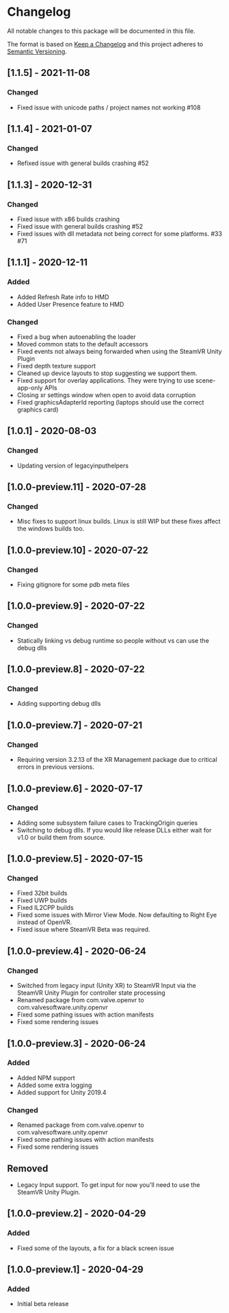 # Changelog
All notable changes to this package will be documented in this file.

The format is based on [Keep a Changelog](http://keepachangelog.com/en/1.0.0/)
and this project adheres to [Semantic Versioning](http://semver.org/spec/v2.0.0.html).

## [1.1.5] - 2021-11-08
### Changed 
- Fixed issue with unicode paths / project names not working #108

## [1.1.4] - 2021-01-07
### Changed 
- Refixed issue with general builds crashing #52

## [1.1.3] - 2020-12-31
### Changed 
- Fixed issue with x86 builds crashing
- Fixed issue with general builds crashing #52
- Fixed issues with dll metadata not being correct for some platforms. #33 #71

## [1.1.1] - 2020-12-11
### Added 
- Added Refresh Rate info to HMD
- Added User Presence feature to HMD
### Changed 
- Fixed a bug when autoenabling the loader
- Moved common stats to the default accessors
- Fixed events not always being forwarded when using the SteamVR Unity Plugin
- Fixed depth texture support
- Cleaned up device layouts to stop suggesting we support them.
- Fixed support for overlay applications. They were trying to use scene-app-only APIs
- Closing xr settings window when open to avoid data corruption
- Fixed graphicsAdapterId reporting (laptops should use the correct graphics card)

## [1.0.1] - 2020-08-03
### Changed 
- Updating version of legacyinputhelpers

## [1.0.0-preview.11] - 2020-07-28
### Changed 
- Misc fixes to support linux builds. Linux is still WIP but these fixes affect the windows builds too.

## [1.0.0-preview.10] - 2020-07-22
### Changed 
- Fixing gitignore for some pdb meta files

## [1.0.0-preview.9] - 2020-07-22
### Changed 
- Statically linking vs debug runtime so people without vs can use the debug dlls

## [1.0.0-preview.8] - 2020-07-22
### Changed 
- Adding supporting debug dlls

## [1.0.0-preview.7] - 2020-07-21
### Changed 
- Requiring version 3.2.13 of the XR Management package due to critical errors in previous versions.

## [1.0.0-preview.6] - 2020-07-17
### Changed 
- Adding some subsystem failure cases to TrackingOrigin queries
- Switching to debug dlls. If you would like release DLLs either wait for v1.0 or build them from source.

## [1.0.0-preview.5] - 2020-07-15
### Changed 
- Fixed 32bit builds
- Fixed UWP builds
- Fixed IL2CPP builds
- Fixed some issues with Mirror View Mode. Now defaulting to Right Eye instead of OpenVR.
- Fixed issue where SteamVR Beta was required.

## [1.0.0-preview.4] - 2020-06-24
### Changed
- Switched from legacy input (Unity XR) to SteamVR Input via the SteamVR Unity Plugin for controller state processing
- Renamed package from com.valve.openvr to com.valvesoftware.unity.openvr
- Fixed some pathing issues with action manifests
- Fixed some rendering issues

## [1.0.0-preview.3] - 2020-06-24
### Added 
- Added NPM support
- Added some extra logging
- Added support for Unity 2019.4

### Changed
- Renamed package from com.valve.openvr to com.valvesoftware.unity.openvr
- Fixed some pathing issues with action manifests
- Fixed some rendering issues

## Removed
- Legacy Input support. To get input for now you'll need to use the SteamVR Unity Plugin.

## [1.0.0-preview.2] - 2020-04-29
### Added 
- Fixed some of the layouts, a fix for a black screen issue

## [1.0.0-preview.1] - 2020-04-29
### Added 
- Initial beta release